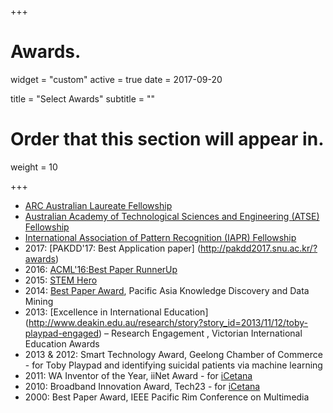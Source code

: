 +++
# Awards.
widget = "custom"
active = true
date = 2017-09-20

title = "Select Awards"
subtitle = ""

# Order that this section will appear in.
weight = 10

+++

* [ARC Australian Laureate Fellowship](http://www.arc.gov.au/2017-laureate-profile-professor-svetha-venkatesh)
* [Australian Academy of Technological Sciences and Engineering (ATSE) Fellowship](https://www.atse.org.au/)
* [International Association of Pattern Recognition (IAPR) Fellowship](http://www.iapr.org/)
* 2017: [PAKDD'17: Best Application paper] (http://pakdd2017.snu.ac.kr/?awards)
* 2016: [ACML'16:Best Paper RunnerUp](http://www.acml-conf.org/2016)
* 2015: [STEM Hero](http://www.deakin.edu.au/research/research-news/articles/svetha-venkatesh-stem-hero)
* 2014:  [Best Paper Award](http://www.pakdd2015.jvn.edu.vn/index.php/awards/best-paper-awards), Pacific Asia Knowledge Discovery and Data Mining
* 2013: [Excellence in International Education] (http://www.deakin.edu.au/research/story?story_id=2013/11/12/toby-playpad-engaged) – Research Engagement , Victorian International Education Awards 
* 2013 & 2012: Smart Technology Award, Geelong Chamber of Commerce - for Toby Playpad and identifying suicidal patients via machine learning
* 2011: WA Inventor of the Year, iiNet Award - for [iCetana](https://icetana.com/)
* 2010: Broadband Innovation Award, Tech23 - for [iCetana](https://icetana.com/)
* 2000: Best Paper Award, IEEE Pacific Rim Conference on Multimedia